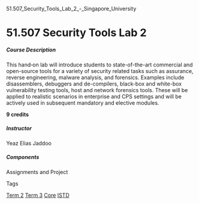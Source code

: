 51.507_Security_Tools_Lab_2_-_Singapore_University



51.507 Security Tools Lab 2
===========================

##### **Course Description**

This hand‐on lab will introduce students to state-of-the-art commercial and open-source tools for a variety of security related tasks such as assurance, reverse engineering, malware analysis, and forensics. Examples include disassemblers, debuggers and de-compilers, black-box and white-box vulnerability testing tools, host and network forensics tools. These will be applied to realistic scenarios in enterprise and CPS settings and will be actively used in subsequent mandatory and elective modules.

**9 credits**

##### **Instructor**

Yeaz Elias Jaddoo

##### **Components**

Assignments and Project

Tags

[Term 2](/education/undergraduate/courses/?course-term=855)
[Term 3](/education/undergraduate/courses/?course-term=856)
[Core](/education/undergraduate/courses/?course-type=852)
[ISTD](/education/undergraduate/courses/?pillar-cluster=11)

